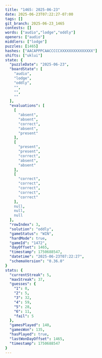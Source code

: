 ```yaml
---
title: "1465: 2025-06-23"
date: 2025-06-23T07:22:27-07:00
tags: []
git_branch: 2025-06-23_1465
contests: []
words: ["audio","lodge","oddly"]
openers: ["audio"]
middlers: ["lodge"]
puzzles: [1465]
hashes: ["AACAPPPCAACCCCCXXXXXXXXXXXXXXX"]
shifts: ["uklui"]
state: {
  "puzzleDate": "2025-06-23",
  "boardState": [
    "audio",
    "lodge",
    "oddly",
    "",
    "",
    ""
  ],
  "evaluations": [
    [
      "absent",
      "absent",
      "correct",
      "absent",
      "present"
    ],
    [
      "present",
      "present",
      "correct",
      "absent",
      "absent"
    ],
    [
      "correct",
      "correct",
      "correct",
      "correct",
      "correct"
    ],
    null,
    null,
    null
  ],
  "rowIndex": 3,
  "solution": "oddly",
  "gameStatus": "WIN",
  "hardMode": true,
  "gameId": "1472",
  "dayOffset": 1465,
  "timestamp": 1750688547,
  "datetime": "2025-06-23T07:22:27",
  "schemaVersion": "0.36.0"
}
stats: {
  "currentStreak": 5,
  "maxStreak": 37,
  "guesses": {
    "1": 0,
    "2": 5,
    "3": 32,
    "4": 59,
    "5": 28,
    "6": 11,
    "fail": 5
  },
  "gamesPlayed": 140,
  "gamesWon": 135,
  "hasPlayed": true,
  "lastWonDayOffset": 1465,
  "timestamp": 1750688547
}
---
```

<!-- more -->
